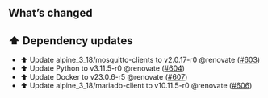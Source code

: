 ## What’s changed

## ⬆️ Dependency updates

- ⬆️ Update alpine_3_18/mosquitto-clients to v2.0.17-r0 @renovate ([#603](https://github.com/hassio-addons/addon-ssh/pull/603))
- ⬆️ Update Python to v3.11.5-r0 @renovate ([#604](https://github.com/hassio-addons/addon-ssh/pull/604))
- ⬆️ Update Docker to v23.0.6-r5 @renovate ([#607](https://github.com/hassio-addons/addon-ssh/pull/607))
- ⬆️ Update alpine_3_18/mariadb-client to v10.11.5-r0 @renovate ([#606](https://github.com/hassio-addons/addon-ssh/pull/606))
